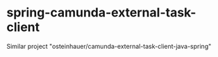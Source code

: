 # spring-camunda-external-task-client

Similar project "osteinhauer/camunda-external-task-client-java-spring"